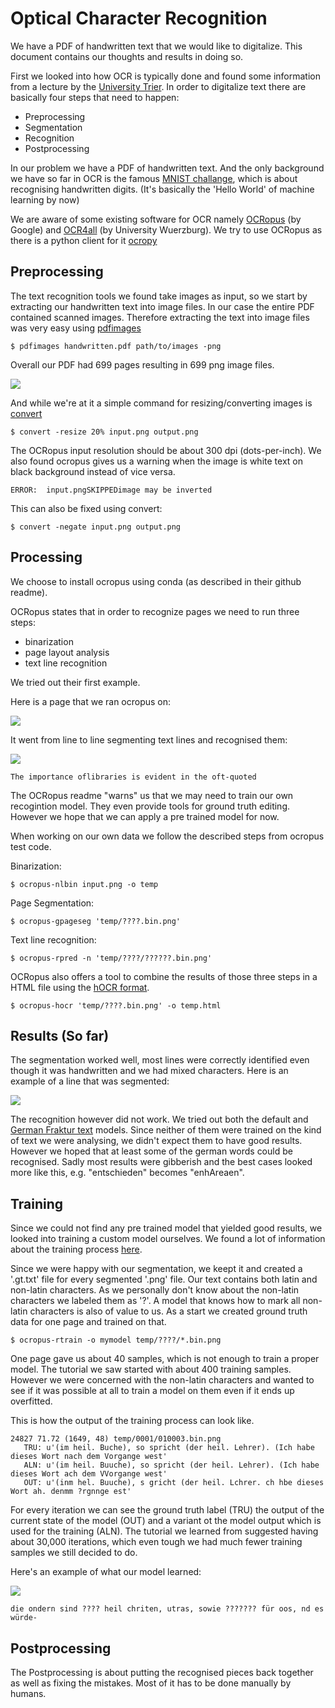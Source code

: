 Optical Character Recognition
=============================

We have a PDF of handwritten text that we would like to digitalize.
This document contains our thoughts and results in doing so.

First we looked into how OCR is typically done and found some information
from a lecture by the [University Trier](https://www.uni-trier.de/index.php?id=1175).
In order to digitalize text there are basically four steps that need to happen:

* Preprocessing
* Segmentation
* Recognition
* Postprocessing

In our problem we have a PDF of handwritten text.
And the only background we have so far in OCR is the famous [MNIST challange](http://yann.lecun.com/exdb/mnist/), which is about recognising handwritten digits.
(It's basically the 'Hello World' of machine learning by now)

We are aware of some existing software for OCR namely [OCRopus](https://developers.googleblog.com/2007/04/announcing-ocropus-open-source-ocr.html) (by Google) and [OCR4all](https://gitlab2.informatik.uni-wuerzburg.de/chr58bk/OCR4all_Web) (by University Wuerzburg).
We try to use OCRopus as there is a python client for it [ocropy](https://github.com/tmbdev/ocropy)

Preprocessing
-------------

The text recognition tools we found take images as input, so we start by extracting
our handwritten text into image files.
In our case the entire PDF contained scanned images.
Therefore extracting the text into image files was very easy using [pdfimages](https://www.systutorials.com/docs/linux/man/1-pdfimages/)

```
$ pdfimages handwritten.pdf path/to/images -png
```

Overall our PDF had 699 pages resulting in 699 png image files.

![](https://raw.githubusercontent.com/nicolasholland/VariousProjects/master/ocr/_images/a_page.png)

And while we're at it a simple command for resizing/converting images is [convert](https://linux.die.net/man/1/convert)

```
$ convert -resize 20% input.png output.png
```

The OCRopus input resolution should be about 300 dpi (dots-per-inch).
We also found ocropus gives us a warning when the image is white text on black background instead of vice versa.

```
ERROR:  input.pngSKIPPEDimage may be inverted
```

This can also be fixed using convert:

```
$ convert -negate input.png output.png
```

Processing
----------

We choose to install ocropus using conda (as described in their github readme).


OCRopus states that in order to recognize pages we need to run three steps:

* binarization
* page layout analysis
* text line recognition

We tried out their first example.

Here is a page that we ran ocropus on:

![](https://raw.githubusercontent.com/nicolasholland/VariousProjects/master/ocr/_images/page.png)

It went from line to line segmenting text lines and recognised them:

![](https://raw.githubusercontent.com/nicolasholland/VariousProjects/master/ocr/_images/line.png)

```
The importance oflibraries is evident in the oft-quoted
```

The OCRopus readme "warns" us that we may need to train our own recogintion model.
They even provide tools for ground truth editing.
However we hope that we can apply a pre trained model for now.

When working on our own data we follow the described steps from ocropus test code.

Binarization:

```
$ ocropus-nlbin input.png -o temp
```

Page Segmentation:

```
$ ocropus-gpageseg 'temp/????.bin.png'
```

Text line recognition:

```
$ ocropus-rpred -n 'temp/????/??????.bin.png'
```

OCRopus also offers a tool to combine the results of those three steps in a HTML file using the [hOCR format](https://en.wikipedia.org/wiki/HOCR).

```
$ ocropus-hocr 'temp/????.bin.png' -o temp.html
```

Results (So far)
----------------

The segmentation worked well, most lines were correctly identified even though it was handwritten
and we had mixed characters. Here is an example of a line that was segmented:

![](https://raw.githubusercontent.com/nicolasholland/VariousProjects/master/ocr/_images/aline.png)

The recognition however did not work.
We tried out both the default and [German Fraktur text](tmbdev.net/ocropy/fraktur.pyrnn.gz) models.
Since neither of them were trained on the kind of text we were analysing, we didn't expect them to have good results.
However we hoped that at least some of the german words could be recognised.
Sadly most results were gibberish and the best cases looked more like this, e.g. "entschieden" becomes "enhAreaen".

Training
--------

Since we could not find any pre trained model that yielded good results, we looked into training a custom model ourselves.
We found a lot of information about the training process [here](http://www.danvk.org/2015/01/11/training-an-ocropus-ocr-model.htm).

Since we were happy with our segmentation, we keept it and created a '.gt.txt' file for every segmented '.png' file.
Our text contains both latin and non-latin characters.
As we personally don't know about the non-latin characters we labeled them as '?'.
A model that knows how to mark all non-latin characters is also of value to us.
As a start we created ground truth data for one page and trained on that.

```
$ ocropus-rtrain -o mymodel temp/????/*.bin.png
```

One page gave us about 40 samples, which is not enough to train a proper model.
The tutorial we saw started with about 400 training samples.
However we were concerned with the non-latin characters and wanted to see if it was possible at all to train a model on them even if it ends up overfitted.

This is how the output of the training process can look like.

```
24827 71.72 (1649, 48) temp/0001/010003.bin.png
   TRU: u'(im heil. Buche), so spricht (der heil. Lehrer). (Ich habe dieses Wort nach dem Vorgange west'
   ALN: u'(im heil. Buuche), so spricht (der heil. Lehrer). (Ich habe dieses Wort ach dem VVorgange west'
   OUT: u'(inm hel. Buuche), s gricht (der heil. Lchrer. ch hbe dieses Wort ah. denmm ?rgnnge est'
```

For every iteration we can see the ground truth label (TRU) the output of the current state of the model (OUT) and a variant ot the model output which is used for the training (ALN).
The tutorial we learned from suggested having about 30,000 iterations, which even tough we had much fewer training samples we still decided to do.

Here's an example of what our model learned:

![](https://raw.githubusercontent.com/nicolasholland/VariousProjects/master/ocr/_images/recline_sample.png)

```
die ondern sind ???? heil chriten, utras, sowie ??????? für oos, nd es würde-
```


Postprocessing
--------------

The Postprocessing is about putting the recognised pieces back together as well as fixing the
mistakes.
Most of it has to be done manually by humans.

